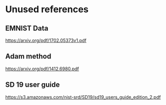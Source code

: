 # Unused references

## EMNIST Data
https://arxiv.org/pdf/1702.05373v1.pdf

## Adam method
https://arxiv.org/pdf/1412.6980.pdf

## SD 19 user guide
https://s3.amazonaws.com/nist-srd/SD19/sd19_users_guide_edition_2.pdf

